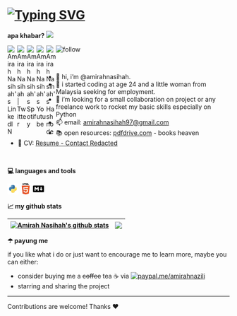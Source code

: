 # [![Typing SVG](https://readme-typing-svg.herokuapp.com?font=VT323&color=%23F7CE76&size=40&multiline=true&width=800&height=50&lines=hello+from+amirahnasihah's+github+%F0%9F%A7%95%F0%9F%8F%BB)](https://git.io/typing-svg)

**apa khabar?** <img src="https://media.giphy.com/media/hvRJCLFzcasrR4ia7z/giphy.gif" width="25px">

<a href="https://www.linkedin.com/in/amirahnasihah/">
  <img align="left" alt="Amirah Nasihah's LinkedIN" width="22px" src="https://raw.githubusercontent.com/peterthehan/peterthehan/master/assets/linkedin.svg" />
</a>
<a href="https://twitter.com/amrhnshh">
  <img align="left" alt="Amirah Nasihah | Twitter" width="22px" src="https://raw.githubusercontent.com/peterthehan/peterthehan/master/assets/twitter.svg" />
</a>
<a href="https://open.spotify.com/user/ov2acbzxh1jl5wx6wwhgro6jn?si=WaLKpwvWTle0btle2qPb6g">
  <img align="left" alt="Amirah Nasihah's Spotify" width="22px" src="https://raw.githubusercontent.com/peterthehan/peterthehan/master/assets/spotify.svg" />
</a>
<a href="https://www.youtube.com/channel/UCcEK626P9dhuI1_9dYp063g">
  <img align="left" alt="Amirah Nasihah's Youtube" width="22px" src="https://raw.githubusercontent.com/peterthehan/peterthehan/master/assets/youtube.svg" />
</a>
<a href="https://amirahnasihah.hashnode.dev/">
  <img align="left" alt="Amirah Nasihah's Hashnode" width="22px" src="https://seeklogo.com/images/H/hashnode-logo-B114767E70-seeklogo.com.png" />
</a>

![follow](https://visitor-badge.glitch.me/badge?page_id=amirahnasihah.amirahnasihah&left_color=grey&right_color=yellow)


<br>

- 👋 hi, i’m @amirahnasihah.
- 👀 i started coding at age 24 and a little woman from Malaysia seeking for employment.
- 💞️ i’m looking for a small collaboration on project or any freelance work to rocket my basic skills especially on Python
- 📫 email: amirahnasihah97@gmail.com 
- 📚 open resources: [pdfdrive.com](https://www.pdfdrive.com/) - books heaven
- 📜 CV: [Resume - Contact Redacted](https://github.com/amirahnasihah/amirahnasihah/files/7830495/Resume-Nor-Amirah-Nasihah-Binti-Nazili.-.Redacted.Pic.pdf)

<br>

**💻 languages and tools**

<code><img height="25" src="https://raw.githubusercontent.com/github/explore/80688e429a7d4ef2fca1e82350fe8e3517d3494d/topics/python/python.png"></code>
<code><img height="25" src="https://raw.githubusercontent.com/github/explore/80688e429a7d4ef2fca1e82350fe8e3517d3494d/topics/html/html.png"></code>
<code><img height="25" src="https://raw.githubusercontent.com/github/explore/80688e429a7d4ef2fca1e82350fe8e3517d3494d/topics/markdown/markdown.png"></code>

**📈 my github stats**

| <a href="https://github.com/amirahnasihah/github-readme-stats"><img align="center" src="https://github-readme-stats.vercel.app/api?username=amirahnasihah&show_icons=true&include_all_commits=true&theme=highcontrast" alt="Amirah Nasihah's github stats" /></a> | <a href="https://github.com/amirahnasihah/github-readme-stats"><img align="center" src="https://github-readme-stats.vercel.app/api/top-langs/?username=amirahnasihah&layout=compact&theme=highcontrast" /></a> |
| ------------- | ------------- |

**☂ payung me**

if you like what i do or just want to encourage me to learn more, maybe you can either: 
- consider buying me a ~~coffee~~ tea ☕ via [![paypal.me/amirahnazili](https://ionicabizau.github.io/badges/paypal.svg)](https://www.paypal.me/amirahnazili)
- starring and sharing the project

<hr>  
Contributions are welcome! Thanks ❤

  
<!---
amirahnazili/amirahnazili is a ✨ special ✨ repository because its `README.md` (this file) appears on your GitHub profile.
You can click the Preview link to take a look at your changes.
--->
